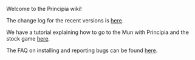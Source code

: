 Welcome to the Principia wiki!

The change log for the recent versions is [here](https://github.com/mockingbirdnest/Principia/wiki/Change-Log).

We have a tutorial explaining how to go to the Mun with Principia and the stock game [here](https://github.com/mockingbirdnest/Principia/wiki/A-guide-to-going-to-the-Mun-with-Principia).

The FAQ on installing and reporting bugs can be found [here](https://github.com/mockingbirdnest/Principia/wiki/Installing,-reporting-bugs,-and-frequently-asked-questions).